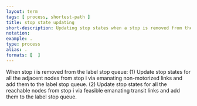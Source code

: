 ```yaml
---
layout: term
tags: [ process, shortest-path ]
title: stop state updating
short-description: Updating stop states when a stop is removed from the label stop queue.
notation:
example: .
type: process
alias: .
formats: [  ]
---
```

When stop i is removed from the label stop queue:
(1) Update stop states for all the adjacent nodes from stop i  via emanating non-motorized links and add them to the label stop queue.
(2) Update stop states for all the reachable nodes from stop i via feasible emanating transit links and add them to the label stop queue.
